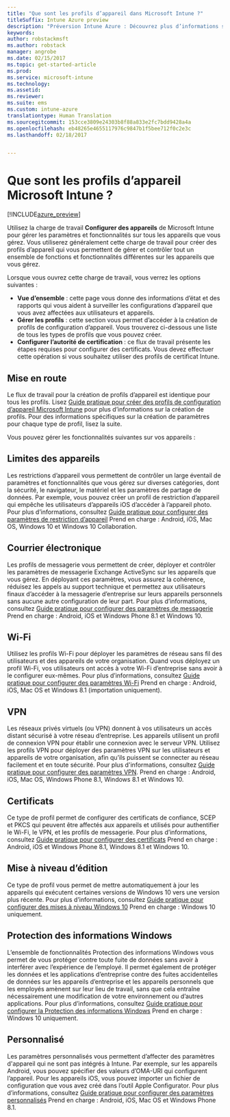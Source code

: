 ```yaml
---
title: "Que sont les profils d’appareil dans Microsoft Intune ?"
titleSuffix: Intune Azure preview
description: "Préversion Intune Azure : Découvrez plus d’informations sur les profils d’appareil Intune et comment ils peuvent vous aider à gérer et protéger les appareils de votre entreprise."
keywords: 
author: robstackmsft
ms.author: robstack
manager: angrobe
ms.date: 02/15/2017
ms.topic: get-started-article
ms.prod: 
ms.service: microsoft-intune
ms.technology: 
ms.assetid: 
ms.reviewer: 
ms.suite: ems
ms.custom: intune-azure
translationtype: Human Translation
ms.sourcegitcommit: 153cce3809e24303b8f88a833e2fc7bdd9428a4a
ms.openlocfilehash: eb48265e4655117976c9847b1f5bee712f0c2e3c
ms.lasthandoff: 02/18/2017


---
```


# <a name="what-are-microsoft-intune-device-profiles"></a>Que sont les profils d’appareil Microsoft Intune ?

[!INCLUDE[azure_preview](../includes/azure_preview.md)]

Utilisez la charge de travail **Configurer des appareils** de Microsoft Intune pour gérer les paramètres et fonctionnalités sur tous les appareils que vous gérez. Vous utiliserez généralement cette charge de travail pour créer des profils d’appareil qui vous permettent de gérer et contrôler tout un ensemble de fonctions et fonctionnalités différentes sur les appareils que vous gérez.

Lorsque vous ouvrez cette charge de travail, vous verrez les options suivantes :

- **Vue d’ensemble** : cette page vous donne des informations d’état et des rapports qui vous aident à surveiller les configurations d’appareil que vous avez affectées aux utilisateurs et appareils.
- **Gérer les profils** : cette section vous permet d’accéder à la création de profils de configuration d’appareil. Vous trouverez ci-dessous une liste de tous les types de profils que vous pouvez créer.
- **Configurer l’autorité de certification** : ce flux de travail présente les étapes requises pour configurer des certificats. Vous devez effectuer cette opération si vous souhaitez utiliser des profils de certificat Intune.

## <a name="getting-started"></a>Mise en route

Le flux de travail pour la création de profils d’appareil est identique pour tous les profils. Lisez [Guide pratique pour créer des profils de configuration d’appareil Microsoft Intune](/intune-azure/configure-devices/how-to-create-device-profiles) pour plus d’informations sur la création de profils. Pour des informations spécifiques sur la création de paramètres pour chaque type de profil, lisez la suite.

Vous pouvez gérer les fonctionnalités suivantes sur vos appareils :

## <a name="device-restrictions"></a>Limites des appareils
Les restrictions d’appareil vous permettent de contrôler un large éventail de paramètres et fonctionnalités que vous gérez sur diverses catégories, dont la sécurité, le navigateur, le matériel et les paramètres de partage de données. Par exemple, vous pouvez créer un profil de restriction d’appareil qui empêche les utilisateurs d’appareils iOS d’accéder à l’appareil photo.
Pour plus d’informations, consultez [Guide pratique pour configurer des paramètres de restriction d’appareil](how-to-configure-device-restrictions.md) Prend en charge : Android, iOS, Mac OS, Windows 10 et Windows 10 Collaboration.

## <a name="email"></a>Courrier électronique
Les profils de messagerie vous permettent de créer, déployer et contrôler les paramètres de messagerie Exchange ActiveSync sur les appareils que vous gérez. En déployant ces paramètres, vous assurez la cohérence, réduisez les appels au support technique et permettez aux utilisateurs finaux d’accéder à la messagerie d’entreprise sur leurs appareils personnels sans aucune autre configuration de leur part.
Pour plus d’informations, consultez [Guide pratique pour configurer des paramètres de messagerie](how-to-configure-email-settings.md) Prend en charge : Android, iOS et Windows Phone 8.1 et Windows 10.

## <a name="wi-fi"></a>Wi-Fi
Utilisez les profils Wi-Fi pour déployer les paramètres de réseau sans fil des utilisateurs et des appareils de votre organisation. Quand vous déployez un profil Wi-Fi, vos utilisateurs ont accès à votre Wi-Fi d’entreprise sans avoir à le configurer eux-mêmes.
Pour plus d’informations, consultez [Guide pratique pour configurer des paramètres Wi-Fi](how-to-configure-wi-fi-settings.md) Prend en charge : Android, iOS, Mac OS et Windows 8.1 (importation uniquement).

## <a name="vpn"></a>VPN
Les réseaux privés virtuels (ou VPN) donnent à vos utilisateurs un accès distant sécurisé à votre réseau d’entreprise. Les appareils utilisent un profil de connexion VPN pour établir une connexion avec le serveur VPN. Utilisez les profils VPN pour déployer des paramètres VPN sur les utilisateurs et appareils de votre organisation, afin qu’ils puissent se connecter au réseau facilement et en toute sécurité.
Pour plus d'informations, consultez [Guide pratique pour configurer des paramètres VPN](how-to-configure-vpn-settings.md).
Prend en charge : Android, iOS, Mac OS, Windows Phone 8.1, Windows 8.1 et Windows 10.

## <a name="certificates"></a>Certificats
Ce type de profil permet de configurer des certificats de confiance, SCEP et PKCS qui peuvent être affectés aux appareils et utilisés pour authentifier le Wi-Fi, le VPN, et les profils de messagerie.
Pour plus d’informations, consultez [Guide pratique pour configurer des certificats](how-to-configure-certificates.md) Prend en charge : Android, iOS et Windows Phone 8.1, Windows 8.1 et Windows 10.

## <a name="edition-upgrade"></a>Mise à niveau d’édition
Ce type de profil vous permet de mettre automatiquement à jour les appareils qui exécutent certaines versions de Windows 10 vers une version plus récente. Pour plus d’informations, consultez [Guide pratique pour configurer des mises à niveau Windows 10](how-to-configure-windows-10-edition-upgrade.md) Prend en charge : Windows 10 uniquement.

## <a name="windows-information-protection"></a>Protection des informations Windows
L’ensemble de fonctionnalités Protection des informations Windows vous permet de vous protéger contre toute fuite de données sans avoir à interférer avec l’expérience de l’employé. Il permet également de protéger les données et les applications d’entreprise contre des fuites accidentelles de données sur les appareils d’entreprise et les appareils personnels que les employés amènent sur leur lieu de travail, sans que cela entraîne nécessairement une modification de votre environnement ou d’autres applications.
Pour plus d’informations, consultez [Guide pratique pour configurer la Protection des informations Windows](how-to-configure-windows-information-protection.md) Prend en charge : Windows 10 uniquement.

## <a name="custom"></a>Personnalisé
Les paramètres personnalisés vous permettent d’affecter des paramètres d'appareil qui ne sont pas intégrés à Intune. Par exemple, sur les appareils Android, vous pouvez spécifier des valeurs d’OMA-URI qui configurent l’appareil. Pour les appareils iOS, vous pouvez importer un fichier de configuration que vous avez créé dans l’outil Apple Configurator.
Pour plus d’informations, consultez [Guide pratique pour configurer des paramètres personnalisés](how-to-configure-custom-settings.md) Prend en charge : Android, iOS, Mac OS et Windows Phone 8.1.

